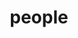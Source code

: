 ---
layout: profiles
permalink: /people/
title: people
description: Mi Familia
nav: true
nav_order: 7

profiles:
  # if you want to include more than one profile, just replicate the following block
  # and create one content file for each profile inside _pages/
  - align: center
    image: parents.jpg
    #content: about_parents.md
    image_circular: false # crops the image to make it circular
    more_info: >
      <p></p>

---